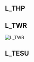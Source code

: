 ## L_THP
## L_TWR
![L_TWR](https://github.com/user-attachments/assets/14a4cbe4-d7f0-4c3d-80d6-57a7eda7b04d)
## L_TESU
